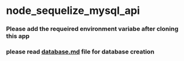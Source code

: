 # node_sequelize_mysql_api

### Please add the requeired environment variabe after cloning this app

### please read [database.md](node_sequelize_mysql_api/database.md) file for database creation
